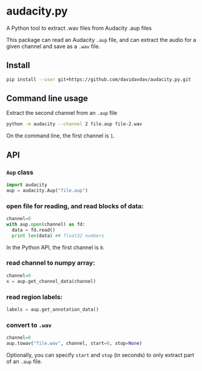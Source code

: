 # audacity.py
A Python tool to extract .wav files from Audacity .aup files

This package can read an Audacity `.aup` file, and can extract the audio for a given channel and save as a `.wav` file.

## Install

```sh
pip install --user git+https://github.com/davidavdav/audacity.py.git
```

## Command line usage

Extract the second channel from an `.aup` file
```sh
python -m audacity --channel 2 file.aup file-2.wav
```

On the command line, the first channel is `1`.

## API

### `Aup` class

```python
import audacity
aup = audacity.Aup("file.aup")
```

### open file for reading, and read blocks of data:
```python
channel=0
with aup.open(channel) as fd:
  data = fd.read()
  print len(data) ## float32 numbers
```

In the Python API, the first channel is `0`.  

### read channel to numpy array:
```python
channel=0
x = aup.get_channel_data(channel)
```

### read region labels:
```python
labels = aup.get_annotation_data()
```

### convert to `.wav`

```python
channel=0
aup.towav("file.wav", channel, start=0, stop=None)
```
Optionally, you can specify `start` and `stop` (in seconds) to only extract part of an `.aup` file.
